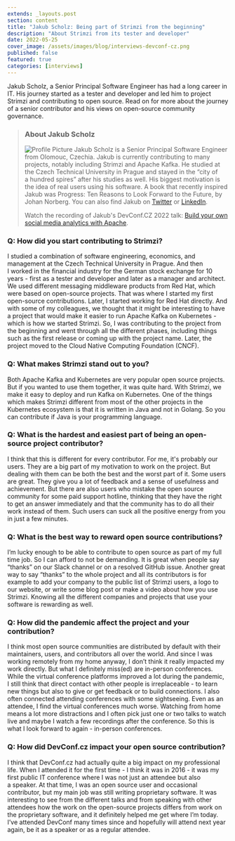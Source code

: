 ```yaml
---
extends: _layouts.post
section: content
title: "Jakub Scholz: Being part of Strimzi from the beginning"
description: "About Strimzi from its tester and developer"
date: 2022-05-25
cover_image: /assets/images/blog/interviews-devconf-cz.png
published: false
featured: true
categories: [interviews]
---
```


Jakub Scholz, a&nbsp;Senior Principal Software Engineer has had a&nbsp;long career in IT. His journey started as a&nbsp;tester and developer and led him to project Strimzi and contributing to open source. Read on for more about the journey of a&nbsp;senior contributor and his views on open-source community governance.

> ### **About Jakub Scholz**
>
> ![Profile Picture](/assets/images/blog/interviews/jscholz.jpg) Jakub Scholz is a&nbsp;Senior Principal Software Engineer from Olomouc, Czechia. Jakub is currently contributing to many projects, notably including Strimzi and Apache Kafka. He studied at the Czech Technical University in Prague and stayed in the “city of a&nbsp;hundred spires” after his studies as well. His biggest motivation is the idea of real users using his software. A&nbsp;book that recently inspired Jakub was Progress: Ten Reasons to Look Forward to the Future,  by Johan Norberg. You can also find Jakub on [Twitter](https://twitter.com/scholzj) or [LinkedIn](https://cz.linkedin.com/in/scholzj).
>
> Watch the recording of Jakub's DevConf.CZ 2022 talk: [Build your own social media analytics with Apache](https://youtu.be/bTxdZOWLyvI).

### Q: How did you start contributing to Strimzi?

I&nbsp;studied a&nbsp;combination of software engineering, economics, and management at the Czech Technical University in Prague. And then I&nbsp;worked in the financial industry for the German stock exchange for 10 years - first as a&nbsp;tester and developer and later as a&nbsp;manager and architect. We used different messaging middleware products from Red Hat, which were based on open-source projects. That was where I&nbsp;started my first open-source contributions. Later, I&nbsp;started working for Red Hat directly. And with some of my colleagues, we thought that it might be interesting to have a&nbsp;project that would make it easier to run Apache Kafka on Kubernetes - which is how we started Strimzi. So, I&nbsp;was contributing to the project from the beginning and went through all the different phases, including things such as the first release or coming up with the project name. Later, the project moved to the Cloud Native Computing Foundation (CNCF).

### Q: What makes Strimzi stand out to you?

Both Apache Kafka and Kubernetes are very popular open source projects. But if you wanted to use them together, it was quite hard. With Strimzi, we make it easy to deploy and run Kafka on Kubernetes. One of the things which makes Strimzi different from most of the other projects in the Kubernetes ecosystem is that it is written in Java and not in Golang. So you can contribute if Java is your programming language.

### Q: What is the hardest and easiest part of being an open-source project contributor?

I&nbsp;think that this is different for every contributor. For me, it's probably our users. They are a&nbsp;big part of my motivation to work on the project. But dealing with them can be both the best and the worst part of it. Some users are great. They give you a&nbsp;lot of feedback and a&nbsp;sense of usefulness and achievement. But there are also users who mistake the open source community for some paid support hotline, thinking that they have the right to get an answer immediately and that the community has to do all their work instead of them. Such users can suck all the positive energy from you in just a&nbsp;few minutes.

### Q: What is the best way to reward open source contributions?

I’m lucky enough to be able to contribute to open source as part of my full time job. So I&nbsp;can afford to not be demanding. It is great when people say “thanks” on our Slack channel or on a&nbsp;resolved GitHub issue. Another great way to say “thanks” to the whole project and all its contributors is for example to add your company to the public list of Strimzi users, a&nbsp;logo to our website, or write some blog post or make a&nbsp;video about how you use Strimzi. Knowing all the different companies and projects that use your software is rewarding as well.

### Q: How did the pandemic affect the project and your contribution?

I&nbsp;think most open source communities are distributed by default with their maintainers, users, and contributors all over the world. And since I&nbsp;was working remotely from my home anyway, I&nbsp;don’t think it really impacted my work directly. But what I&nbsp;definitely miss(ed) are in-person conferences. While the virtual conference platforms improved a&nbsp;lot during the pandemic, I&nbsp;still think that direct contact with other people is irreplaceable - to learn new things but also to give or get feedback or to build connections. I&nbsp;also often connected attending conferences with some sightseeing. Even as an attendee, I&nbsp;find the virtual conferences much worse. Watching from home means a&nbsp;lot more distractions and I&nbsp;often pick just one or two talks to watch live and maybe I&nbsp;watch a&nbsp;few recordings after the conference. So this is what I&nbsp;look forward to again - in-person conferences.

### Q: How did DevConf.cz impact your open source contribution?

I&nbsp;think that DevConf.cz had actually quite a&nbsp;big impact on my professional life. When I&nbsp;attended it for the first time - I&nbsp;think it was in 2016 - it was my first public IT conference where I&nbsp;was not just an attendee but also a&nbsp;speaker. At that time, I&nbsp;was an open source user and occasional contributor, but my main job was still writing proprietary software. It was interesting to see from the different talks and from speaking with other attendees how the work on the open-source projects differs from work on the proprietary software, and it definitely helped me get where I’m today. I’ve attended DevConf many times since and hopefully will ‌attend next year again, be it as a&nbsp;speaker or as a&nbsp;regular attendee.
